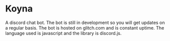 # Koyna
A discord chat bot.
The bot is still in development so you will get updates on a regular basis. The bot is hosted on glitch.com and is constant uptime.
The language used is javascript and the library is discord.js.
